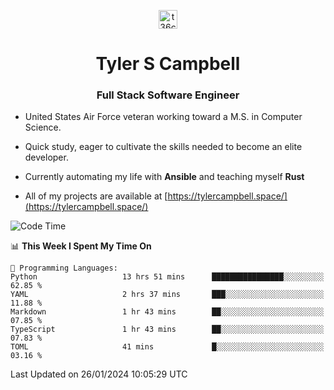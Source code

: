 <p align="center">
<a href="https://www.linkedin.com/in/t36campbell" target="blank"><img align="center" src="https://ik.imagekit.io/t36campbell/Portfolio/linkedin.png.original_m8bbGgPh6.png" alt="t36campbell" height="30" width="30" /></a>
</p>
<h1 align="center">Tyler S Campbell</h1>
<h3 align="center">Full Stack Software Engineer</h3>

* United States Air Force veteran working toward a M.S. in Computer Science.

* Quick study, eager to cultivate the skills needed to become an elite developer.

* Currently automating my life with **Ansible** and teaching myself **Rust**

* All of my projects are available at [https://tylercampbell.space/](https://tylercampbell.space/)

<!--START_SECTION:waka-->
![Code Time](http://img.shields.io/badge/Code%20Time-3%2C140%20hrs%2018%20mins-blue)

📊 **This Week I Spent My Time On** 

```text
💬 Programming Languages: 
Python                   13 hrs 51 mins      ████████████████░░░░░░░░░   62.85 % 
YAML                     2 hrs 37 mins       ███░░░░░░░░░░░░░░░░░░░░░░   11.88 % 
Markdown                 1 hr 43 mins        ██░░░░░░░░░░░░░░░░░░░░░░░   07.85 % 
TypeScript               1 hr 43 mins        ██░░░░░░░░░░░░░░░░░░░░░░░   07.83 % 
TOML                     41 mins             █░░░░░░░░░░░░░░░░░░░░░░░░   03.16 % 
```


 Last Updated on 26/01/2024 10:05:29 UTC
<!--END_SECTION:waka-->
